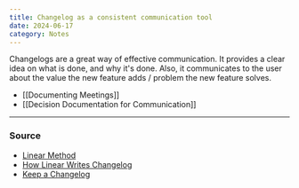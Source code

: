 ```yaml
---
title: Changelog as a consistent communication tool
date: 2024-06-17
category: Notes
---
```


Changelogs are a great way of effective communication. It provides a clear idea on what is done, and why it's done. Also, it communicates to the user about the value the new feature adds / problem the new feature solves. 

- [[Documenting Meetings]]
- [[Decision Documentation for Communication]]

--- 
### Source 
- [Linear Method](https://linear.app/method)
- [How Linear Writes Changelog](https://medium.com/linear-app/startups-write-changelogs-c6a1d2ff4820) 
- [Keep a Changelog](https://keepachangelog.com/en/1.0.0/)